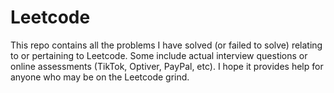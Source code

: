 # Leetcode

This repo contains all the problems I have solved (or failed to solve) relating to or pertaining to Leetcode. Some include actual interview questions or online assessments (TikTok, Optiver, PayPal, etc). I hope it provides help for anyone who may be on the Leetcode grind.
